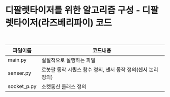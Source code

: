 <h1>디팔렛타이저를 위한 알고리즘 구성 - 디팔렛타이저(라즈베리파이) 코드</h1><br>

|파일이름|코드내용|
|---|---|
|main.py|실질적으로 실행하는 파일|
|senser.py|로봇팔 동작 시퀀스 함수 정의, 센서 동작 정의(센서 논리 정의)|
|socket_p.py|소켓통신 클래스 정의|
